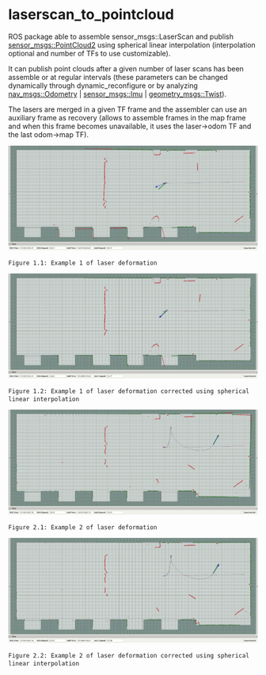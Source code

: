 laserscan_to_pointcloud
=======================

ROS package able to assemble sensor_msgs::LaserScan and publish [sensor_msgs::PointCloud2](http://docs.ros.org/api/sensor_msgs/html/msg/PointCloud2.html) using spherical linear interpolation (interpolation optional and number of TFs to use customizable).

It can publish point clouds after a given number of laser scans has been assemble or at regular intervals (these parameters can be changed dynamically through dynamic_reconfigure or by analyzing [nav_msgs::Odometry](http://docs.ros.org/api/nav_msgs/html/msg/Odometry.html) | [sensor_msgs::Imu](http://docs.ros.org/api/sensor_msgs/html/msg/Imu.html) | [geometry_msgs::Twist](http://docs.ros.org/api/geometry_msgs/html/msg/Twist.html)).

The lasers are merged in a given TF frame and the assembler can use an auxiliary frame as recovery (allows to assemble frames in the map frame and when this frame becomes unavailable, it uses the laser->odom TF and the last odom->map TF).


![Example 1 of laser deformation](docs/interpolation_corrections/laser-deformation-1.png "Example 1 of laser deformation")

```
Figure 1.1: Example 1 of laser deformation
```


![Example 1 of laser deformation corrected using spherical linear interpolation](docs/interpolation_corrections/laser-deformation-1-corrected.png "Example 1 of laser deformation corrected using spherical linear interpolation")

```
Figure 1.2: Example 1 of laser deformation corrected using spherical linear interpolation
```


![Example 2 of laser deformation](docs/interpolation_corrections/laser-deformation-2.png "Example 2 of laser deformation")

```
Figure 2.1: Example 2 of laser deformation
```


![Example 2 of laser deformation corrected using spherical linear interpolation](docs/interpolation_corrections/laser-deformation-2-corrected.png "Example 2 of laser deformation corrected using spherical linear interpolation")

```
Figure 2.2: Example 2 of laser deformation corrected using spherical linear interpolation
```
